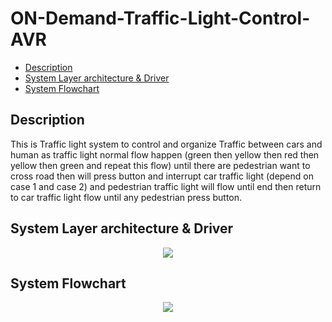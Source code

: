 # ON-Demand-Traffic-Light-Control-AVR
- [Description](#Description)
- [System Layer architecture & Driver](#System-layer-architecture-&-Driver)
- [System Flowchart](#System-Flowchart)

## Description
This is Traffic light system to control and organize Traffic between  cars and human as traffic light normal flow happen (green then  yellow then red then yellow then green and repeat this flow) until  there are pedestrian want to cross road then will press button and  interrupt car traffic light (depend on case 1 and case 2) and pedestrian traffic light will flow until end then return to car traffic  light flow until any pedestrian press button.

## System Layer architecture & Driver
<p align="center">
<img  src="https://user-images.githubusercontent.com/77234053/188304594-b3e37d23-4283-4700-8fbb-793c091c090c.png">
  </p>

## System Flowchart
<p align="center">
<img src="https://user-images.githubusercontent.com/77234053/188304878-bf00f245-b752-433a-88f7-e689bd2d3c1e.png">
  </p>


